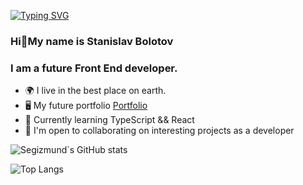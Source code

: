 [![Typing SVG](https://readme-typing-svg.herokuapp.com?color=%BC00881&lines=Hello,+World+:D)](https://git.io/typing-svg)
### Hi👋My name is Stanislav Bolotov

### I am a future Front End developer.

*   🌍  I live in the best place on earth.
*   🖥️  My future portfolio <a target="_blank" rel="noreferrer" href='#'>Portfolio</a>
*   🧠  Currently learning TypeScript && React
*   🤝  I'm open to collaborating on interesting projects as a developer


![Segizmund`s GitHub stats](https://github-readme-stats.vercel.app/api?username=StasBolotov&show_icons=true&theme=radical)

![Top Langs](https://github-readme-stats.vercel.app/api/top-langs/?username=StasBolotov&theme=tokyonight&layout=compact)

<!--
**StasBolotov/StasBolotov** is a ✨ _special_ ✨ repository because its `README.md` (this file) appears on your GitHub profile.

Here are some ideas to get you started:

- 🔭 I’m currently working on ...
- 🌱 I’m currently learning ...
- 👯 I’m looking to collaborate on ...
- 🤔 I’m looking for help with ...
- 💬 Ask me about ...
- 📫 How to reach me: ...
- 😄 Pronouns: ...
- ⚡ Fun fact: ...
-->
